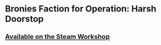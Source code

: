 # Bronies Faction for Operation: Harsh Doorstop

## [Available on the Steam Workshop](https://steamcommunity.com/sharedfiles/filedetails/?id=3309622333)